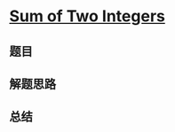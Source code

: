 # [Sum of Two Integers](https://leetcode.com/problems/sum-of-two-integers/)

## 题目


## 解题思路


## 总结


